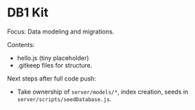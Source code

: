 # DB1 Kit

Focus: Data modeling and migrations.

Contents:
- hello.js (tiny placeholder)
- .gitkeep files for structure.

Next steps after full code push:
- Take ownership of `server/models/*`, index creation, seeds in `server/scripts/seedDatabase.js`.

